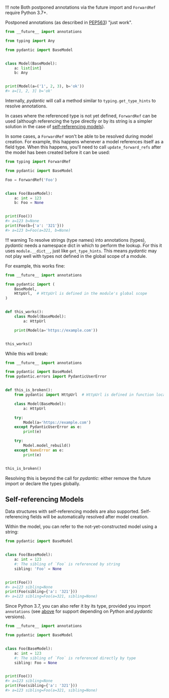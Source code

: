 !!! note
    Both postponed annotations via the future import and `ForwardRef` require Python 3.7+.

Postponed annotations (as described in [PEP563](https://www.python.org/dev/peps/pep-0563/))
"just work".

```py requires="3.8" upgrade="skip"
from __future__ import annotations

from typing import Any

from pydantic import BaseModel


class Model(BaseModel):
    a: list[int]
    b: Any


print(Model(a=('1', 2, 3), b='ok'))
#> a=[1, 2, 3] b='ok'
```

Internally, *pydantic*  will call a method similar to `typing.get_type_hints` to resolve annotations.

In cases where the referenced type is not yet defined, `ForwardRef` can be used (although referencing the
type directly or by its string is a simpler solution in the case of
[self-referencing models](#self-referencing-models)).

In some cases, a `ForwardRef` won't be able to be resolved during model creation.
For example, this happens whenever a model references itself as a field type.
When this happens, you'll need to call `update_forward_refs` after the model has been created before it can be used:

```py
from typing import ForwardRef

from pydantic import BaseModel

Foo = ForwardRef('Foo')


class Foo(BaseModel):
    a: int = 123
    b: Foo = None


print(Foo())
#> a=123 b=None
print(Foo(b={'a': '321'}))
#> a=123 b=Foo(a=321, b=None)
```

!!! warning
    To resolve strings (type names) into annotations (types), *pydantic* needs a namespace dict in which to
    perform the lookup. For this it uses `module.__dict__`, just like `get_type_hints`.
    This means *pydantic* may not play well with types not defined in the global scope of a module.

For example, this works fine:

```py test="xfail - this should work"
from __future__ import annotations

from pydantic import (
    BaseModel,
    HttpUrl,  # HttpUrl is defined in the module's global scope
)


def this_works():
    class Model(BaseModel):
        a: HttpUrl

    print(Model(a='https://example.com'))


this_works()
```

While this will break:

```py
from __future__ import annotations

from pydantic import BaseModel
from pydantic.errors import PydanticUserError


def this_is_broken():
    from pydantic import HttpUrl  # HttpUrl is defined in function local scope

    class Model(BaseModel):
        a: HttpUrl

    try:
        Model(a='https://example.com')
    except PydanticUserError as e:
        print(e)

    try:
        Model.model_rebuild()
    except NameError as e:
        print(e)


this_is_broken()
```

Resolving this is beyond the call for *pydantic*: either remove the future import or declare the types globally.

## Self-referencing Models

Data structures with self-referencing models are also supported. Self-referencing fields will be automatically
resolved after model creation.

Within the model, you can refer to the not-yet-constructed model using a string:

```py
from pydantic import BaseModel


class Foo(BaseModel):
    a: int = 123
    #: The sibling of `Foo` is referenced by string
    sibling: 'Foo' = None


print(Foo())
#> a=123 sibling=None
print(Foo(sibling={'a': '321'}))
#> a=123 sibling=Foo(a=321, sibling=None)
```

Since Python 3.7, you can also refer it by its type, provided you import `annotations` (see
[above](postponed_annotations.md) for support depending on Python
and *pydantic* versions).

```py
from __future__ import annotations

from pydantic import BaseModel


class Foo(BaseModel):
    a: int = 123
    #: The sibling of `Foo` is referenced directly by type
    sibling: Foo = None


print(Foo())
#> a=123 sibling=None
print(Foo(sibling={'a': '321'}))
#> a=123 sibling=Foo(a=321, sibling=None)
```
